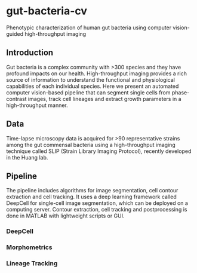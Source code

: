 # gut-bacteria-cv
Phenotypic characterization of human gut bacteria using computer vision-guided high-throughput imaging

## Introduction
Gut bacteria is a complex community with >300 species and they have profound impacts on our health. High-throughput imaging provides a rich source of information to understand the functional and physiological capabilities of each individual species. Here we present an automated computer vision-based pipeline that can segment single cells from phase-contrast images, track cell lineages and extract growth parameters in a high-throughput manner.

## Data
Time-lapse microscopy data is acquired for >90 representative strains among the gut commensal bacteria using a high-throughput imaging technique called SLIP (Strain Library Imaging Protocol), recently developed in the Huang lab.

## Pipeline
The pipeline includes algorithms for image segmentation, cell contour extraction and cell tracking. It uses a deep learning framework called DeepCell for single-cell image segmentation, which can be deployed on a computing server. Contour extraction, cell tracking and postprocessing is done in MATLAB with lightweight scripts or GUI.

### DeepCell


### Morphometrics

### Lineage Tracking
